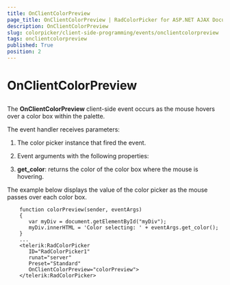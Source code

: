 ```yaml
---
title: OnClientColorPreview
page_title: OnClientColorPreview | RadColorPicker for ASP.NET AJAX Documentation
description: OnClientColorPreview
slug: colorpicker/client-side-programming/events/onclientcolorpreview
tags: onclientcolorpreview
published: True
position: 2
---
```


# OnClientColorPreview



## 

The **OnClientColorPreview** client-side event occurs as the mouse hovers over a color box within the palette.

The event handler receives parameters:

1. The color picker instance that fired the event.

1. Event arguments with the following properties:

1. **get_color**: returns the color of the color box where the mouse is hovering.

The example below displays the value of the color picker as the mouse passes over each color box.

````ASPNET
	function colorPreview(sender, eventArgs)
	{
	   var myDiv = document.getElementById("myDiv");
	   myDiv.innerHTML = 'Color selecting: ' + eventArgs.get_color();
	}
	...
	<telerik:RadColorPicker
	   ID="RadColorPicker1"
	   runat="server"
	   Preset="Standard"
	   OnClientColorPreview="colorPreview">
	</telerik:RadColorPicker>
````


